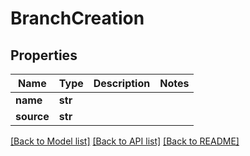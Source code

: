 # BranchCreation

## Properties
Name | Type | Description | Notes
------------ | ------------- | ------------- | -------------
**name** | **str** |  | 
**source** | **str** |  | 

[[Back to Model list]](../README.md#documentation-for-models) [[Back to API list]](../README.md#documentation-for-api-endpoints) [[Back to README]](../README.md)

